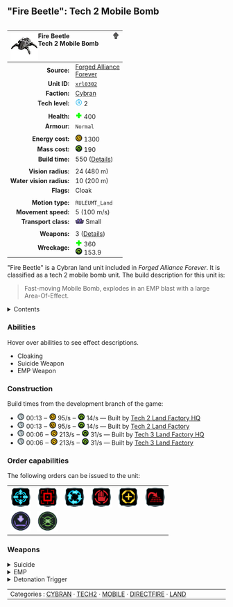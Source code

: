 "Fire Beetle": Tech 2 Mobile Bomb
----
<table align="right">
    <thead>
        <tr>
            <th align="left" colspan="2">
                <img align="left" src="icons/units/XRL0302_icon.png" title="Fire Beetle unit icon" /><img align="right" src="icons/strategicicons/icon_land2_bomb_rest.png" title="icon_land2_bomb" />Fire Beetle<br />Tech 2 Mobile Bomb
            </th>
        </tr>
    </thead>
    <tbody>
        <tr>
            <td align="right"><strong>Source:</strong></td>
            <td><a href="Forged Alliance Forever">Forged Alliance<br />Forever</a></td>
        </tr>
        <tr>
            <td align="right"><strong>Unit ID:</strong></td>
            <td><a href="https://github.com/FAForever/fa/D:/faf-development/fa/units/XRL0302/XRL0302_unit.bp"><code>xrl0302</code></a></td>
        </tr>
        <tr>
            <td align="right"><strong>Faction:</strong></td>
            <td><a href="categories.CYBRAN">Cybran</a></td>
        </tr>
        <tr>
            <td align="right"><strong>Tech level:</strong></td>
            <td><img src="icons/T2.png" title="Tech 2" /> 2</td>
        </tr>
        <tr><td align="center" colspan="2"></td></tr>
        <tr>
            <td align="right"><strong>Health:</strong></td>
            <td><img src="icons/health.png" title="Health" /> 400</td>
        </tr>
        <tr>
            <td align="right"><strong>Armour:</strong></td>
            <td><code>Normal</code></td>
        </tr>
        <tr><td align="center" colspan="2"></td></tr>
        <tr>
            <td align="right"><strong>Energy cost:</strong></td>
            <td><img src="icons/energy.png" title="Energy" /> 1300</td>
        </tr>
        <tr>
            <td align="right"><strong>Mass cost:</strong></td>
            <td><img src="icons/mass.png" title="Mass" /> 190</td>
        </tr>
        <tr>
            <td align="right"><strong>Build time:</strong></td>
            <td>550 (<a href="#construction">Details</a>)</td>
        </tr>
        <tr><td align="center" colspan="2"></td></tr>
        <tr>
            <td align="right"><strong>Vision radius:</strong></td>
            <td> <span title="0.48 km, 0.30 mi">24 (480 m)</span></td>
        </tr>
        <tr>
            <td align="right"><strong>Water vision radius:</strong></td>
            <td> <span title="0.20 km, 0.12 mi">10 (200 m)</span></td>
        </tr>
        <tr>
            <td align="right"><strong>Flags:</strong></td>
            <td>Cloak</td>
        </tr>
        <tr><td align="center" colspan="2"></td></tr>
        <tr>
            <td align="right"><strong>Motion type:</strong></td>
            <td><code>RULEUMT_Land</code></td>
        </tr>
        <tr>
            <td align="right"><strong>Movement speed:</strong></td>
            <td> <span title="360 km/h, 224 mph">5 (100 m/s)</span></td>
        </tr>
        <tr>
            <td align="right"><strong>Transport class:</strong></td>
            <td><img src="icons/attached.png" title="Attached" /> Small</td>
        </tr>
        <tr><td align="center" colspan="2"></td></tr>
        <tr>
            <td align="right"><strong>Weapons:</strong></td>
            <td>3 (<a href="#weapons">Details</a>)</td>
        </tr>
        <tr>
            <td align="right"><strong>Wreckage:</strong></td>
            <td><img src="icons/health.png" title="Health" /> 360<br /><img src="icons/mass.png" title="Mass" /> 153.9</td>
        </tr>
    </tbody>
</table>

"Fire Beetle" is a Cybran land unit included in *Forged Alliance Forever*.
It is classified as a tech 2 mobile bomb unit.
The build description for this unit is:

<blockquote>Fast-moving Mobile Bomb, explodes in an EMP blast with a large Area-Of-Effect.</blockquote>

<details>
<summary>Contents</summary>

1. – <a href="#abilities">Abilities</a>
2. – <a href="#construction">Construction</a>
3. – <a href="#order-capabilities">Order capabilities</a>
4. – <a href="#weapons">Weapons</a>
</details>

### Abilities
Hover over abilities to see effect descriptions.

* <span title="Can become hidden to visual sensors">Cloaking</span>
* <span title="Has a single-use self-damaging weapon">Suicide Weapon</span>
* <span title="Can inflict 'stun'">EMP Weapon</span>

### Construction
Build times from the development branch of the game:
* <img src="icons/time.png" title="Time" /> 00:13 ‒ <img src="icons/energy.png" title="Energy" /> 95/s ‒ <img src="icons/mass.png" title="Mass" /> 14/s — Built by <a href="URB0201">Tech 2 Land Factory HQ</a>
* <img src="icons/time.png" title="Time" /> 00:13 ‒ <img src="icons/energy.png" title="Energy" /> 95/s ‒ <img src="icons/mass.png" title="Mass" /> 14/s — Built by <a href="ZRB9501">Tech 2 Land Factory</a>
* <img src="icons/time.png" title="Time" /> 00:06 ‒ <img src="icons/energy.png" title="Energy" /> 213/s ‒ <img src="icons/mass.png" title="Mass" /> 31/s — Built by <a href="URB0301">Tech 3 Land Factory HQ</a>
* <img src="icons/time.png" title="Time" /> 00:06 ‒ <img src="icons/energy.png" title="Energy" /> 213/s ‒ <img src="icons/mass.png" title="Mass" /> 31/s — Built by <a href="ZRB9601">Tech 3 Land Factory</a>

### Order capabilities
The following orders can be issued to the unit:
<table>
<td><img float="left" src="icons/orders/move.png" title="Move" /></td>
<td><img float="left" src="icons/orders/attack.png" title="Attack
Left click for attack order. Right click to toggle target priorities for sniping." /></td>
<td><img float="left" src="icons/orders/patrol.png" title="Patrol" /></td>
<td><img float="left" src="icons/orders/stop.png" title="Stop" /></td>
<td><img float="left" src="icons/orders/guard.png" title="Assist" /></td>
<td><img float="left" src="icons/orders/stand-ground.png" title="Fire State" /></td>
<tr>
<td><img float="left" src="icons/orders/load.png" title="Call Transport
Load into or onto another unit" /></td>
<td><img float="left" src="icons/orders/overcharge.png" title="error:Detonate no title" /></td>
</table>

### Weapons
<details>
<summary>Suicide</summary>
<p>
    <table>
        <tr>
            <td align="right"><strong>Target type:</strong></td>
            <td><code>RULEWTT_Unit</code><br />(Anti-Surface)</td>
        </tr>
        <tr>
            <td align="right"><strong>Damage:</strong></td>
            <td>1 <span title="Note: This doesn't count some scripted effects.">(<u>?</u>)</span></td>
        </tr>
        <tr>
            <td align="right"><strong>Damage radius:</strong></td>
            <td> <span title="0.13 km, 0.08 mi">6.5 (130 m)</span></td>
        </tr>
        <tr>
            <td align="right"><strong>Damage type:</strong></td>
            <td><code>FireBeetleExplosion</code></td>
        </tr>
        <tr>
            <td align="right"><strong>Max range:</strong></td>
            <td> <span title="0.10 km, 0.06 mi">5 (100 m)</span></td>
        </tr>
    </table>
</p>
</details>
<details>
<summary>EMP</summary>
<p>
    <table>
        <tr>
            <td align="right"><strong>Projectile:</strong></td>
            <td><a href="Projectiles#cifemp-01"><code>CIFEMP01</code></a></td>
        </tr>
        <tr>
            <td align="right"><strong>Damage:</strong></td>
            <td>1100 <span title="Note: This doesn't count some scripted effects.">(<u>?</u>)</span></td>
        </tr>
        <tr>
            <td align="right"><strong>Damage radius:</strong></td>
            <td> <span title="0.13 km, 0.08 mi">6.5 (130 m)</span></td>
        </tr>
        <tr>
            <td align="right"><strong>Damage type:</strong></td>
            <td><code>EMP</code></td>
        </tr>
    </table>
</p>
</details>
<details>
<summary>Detonation Trigger</summary>
<p>
    <table>
        <tr>
            <td align="right"><strong>Target type:</strong></td>
            <td><code>RULEWTT_Unit</code><br />(Anti-Ship, Seabed, &amp; Land)</td>
        </tr>
        <tr>
            <td align="right"><strong>Projectile:</strong></td>
            <td><a href="Projectiles#cdf-rocket-meson-01"><code>CDFRocketMeson01</code></a></td>
        </tr>
        <tr>
            <td align="right"><strong>Damage:</strong></td>
            <td>0 <span title="Note: This doesn't count some scripted effects.">(<u>?</u>)</span></td>
        </tr>
        <tr>
            <td align="right"><strong>Max range:</strong></td>
            <td> <span title="0.13 km, 0.08 mi">6.5 (130 m)</span></td>
        </tr>
    </table>
</p>
</details>


<table align="center">
<td width="1215px">Categories : 
<a href="categories.CYBRAN">CYBRAN</a> · 
<a href="_categories.TECH2">TECH2</a> · 
<a href="_categories.MOBILE">MOBILE</a> · 
<a href="_categories.DIRECTFIRE">DIRECTFIRE</a> · 
<a href="_categories.LAND">LAND</a></td>
</table>

